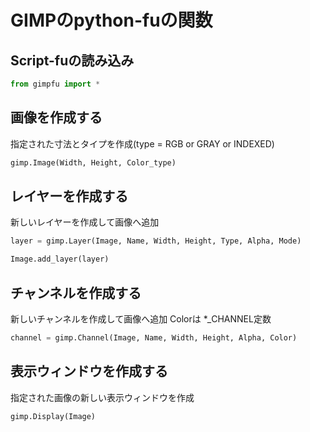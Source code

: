 # GIMPのpython-fuの関数

## Script-fuの読み込み
```python
from gimpfu import *
```

## 画像を作成する
指定された寸法とタイプを作成(type = RGB or GRAY or INDEXED)
```python
gimp.Image(Width, Height, Color_type)
```
## レイヤーを作成する
新しいレイヤーを作成して画像へ追加
```python
layer = gimp.Layer(Image, Name, Width, Height, Type, Alpha, Mode)

Image.add_layer(layer)
```

## チャンネルを作成する
新しいチャンネルを作成して画像へ追加
Colorは *_CHANNEL定数
```python
channel = gimp.Channel(Image, Name, Width, Height, Alpha, Color)
```

## 表示ウィンドウを作成する
指定された画像の新しい表示ウィンドウを作成
```python
gimp.Display(Image)
```

